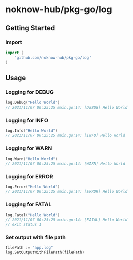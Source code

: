# noknow-hub/pkg-go/log

## Getting Started

### Import

```go
import (
    "github.com/noknow-hub/pkg-go/log"
)
```

## Usage

### Logging for DEBUG

```go
log.Debug("Hello World")
// 2021/11/07 00:25:25 main.go:14: [DEBUG] Hello World
```

### Logging for INFO

```go
log.Info("Hello World")
// 2021/11/07 00:25:25 main.go:14: [INFO] Hello World
```

### Logging for WARN

```go
log.Warn("Hello World")
// 2021/11/07 00:25:25 main.go:14: [WARN] Hello World
```

### Logging for ERROR

```go
log.Error("Hello World")
// 2021/11/07 00:25:25 main.go:14: [ERROR] Hello World
```

### Logging for FATAL

```go
log.Fatal("Hello World")
// 2021/11/07 00:25:25 main.go:14: [FATAL] Hello World
// exit status 1
```

### Set output with file path

```go
filePath := "app.log"
log.SetOutputWithFilePath(filePath)
```
